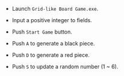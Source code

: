 - Launch `Grid-like Board Game.exe`.
- Input a positive integer to fields.
- Push `Start Game` button.

- Push `A` to generate a black piece.
- Push `D` to generate a red piece.
- Push `S` to update a random number (1 ~ 6).